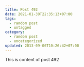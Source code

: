 ```yaml
---
title: Post 492
date: 2021-01-30T22:35:13+07:00
tags:
  - random post
  - untagged
category:
  - random post
  - uncategorized
updated: 2013-09-06T10:26:42+07:00
---
```

This is content of post 492